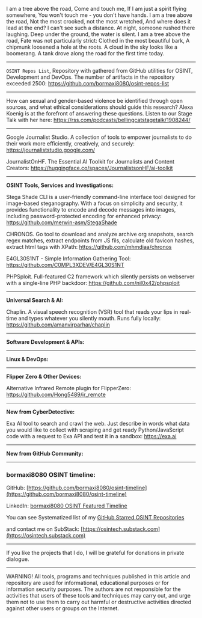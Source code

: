 
I am a tree above the road, Come and touch me, If I am just a spirit flying somewhere, You won't touch me - you don't have hands. I am a tree above the road, Not the most crooked, not the most wretched, And where does it lead at the end? I can't see such a distance. At night, someone rushed there laughing. Deep under the ground, the water is silent. I am a tree above the road, Fate was not particularly strict: Clothed in the most beautiful bark, A chipmunk loosened a hole at the roots. A cloud in the sky looks like a boomerang. A tank drove along the road for the first time today.

----

```OSINT Repos List```, Repository with gathered from GitHub utilities for OSINT, Development and DevOps. The number of artifacts in the repository exceeded 2500: https://github.com/bormaxi8080/osint-repos-list

----

How can sexual and gender-based violence be identified through open sources, and what ethical considerations should guide this research? Alexa Koenig is at the forefront of answering these questions. Listen to our Stage Talk with her here: https://rss.com/podcasts/bellingcatstagetalk/1908244/

----

Google Journalist Studio. A collection of tools to empower journalists to do their work more efficiently, creatively, and securely: https://journaliststudio.google.com/

JournalistOnHF. The Essential AI Toolkit for Journalists and Content Creators: https://huggingface.co/spaces/JournalistsonHF/ai-toolkit

----

**OSINT Tools, Services and Investigations:**

Stega Shade CLI is a user-friendly command-line interface tool designed for image-based steganography. With a focus on simplicity and security, it provides functionality to encode and decode messages into images, including password-protected encoding for enhanced privacy: https://github.com/merwin-asm/StegaShade

CHRONOS. Go tool to download and analyze archive org snapshots, search regex matches, extract endpoints from JS fils, calculate old favicon hashes, extract html tags with XPath: https://github.com/mhmdiaa/chronos

E4GL30S1NT - Simple Information Gathering Tool: https://github.com/C0MPL3XDEV/E4GL30S1NT

PHPSploit. Full-featured C2 framework which silently persists on webserver with a single-line PHP backdoor: https://github.com/nil0x42/phpsploit

----

**Universal Search & AI:**

Chaplin. A visual speech recognition (VSR) tool that reads your lips in real-time and types whatever you silently mouth. Runs fully locally: https://github.com/amanvirparhar/chaplin

---

**Software Development & APIs:**



----

**Linux & DevOps:**



----

**Flipper Zero & Other Devices:**

Alternative Infrared Remote plugin for FlipperZero: https://github.com/Hong5489/ir_remote

----

**New from CyberDetective:**

Exa AI tool to search and crawl the web. Just describe in words what data you would like to collect with scraping and get ready Python/JavaScript code with a request to Exa API and test it in a sandbox: https://exa.ai

----

**New from GitHub Community:**



----
### bormaxi8080 OSINT timeline:

GitHub: [https://github.com/bormaxi8080/osint-timeline](https://github.com/bormaxi8080/osint-timeline)

LinkedIn: [bormaxi8080 OSINT Featured Timeline](https://www.linkedin.com/in/osintech/details/featured/)

You can see Systematized list of my [GitHub Starred OSINT Repositories](https://github.com/bormaxi8080/osint-repos-list)

and contact me on SubStack: [https://osintech.substack.com](https://osintech.substack.com)

----

If you like the projects that I do, I will be grateful for donations in private dialogue.

----

WARNING! All tools, programs and techniques published in this article and repository are used for informational, educational purposes or for information security purposes. The authors are not responsible for the activities that users of these tools and techniques may carry out, and urge them not to use them to carry out harmful or destructive activities directed against other users or groups on the Internet.
